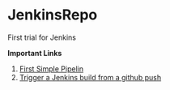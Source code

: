 # JenkinsRepo
First trial for Jenkins

<b>Important Links</b>
1.  [First Simple Pipelin](https://jenkins.io/doc/book/pipeline/getting-started/)
2.  [Trigger a Jenkins build from a github push](https://medium.com/@marc_best/trigger-a-jenkins-build-from-a-github-push-b922468ef1ae)

